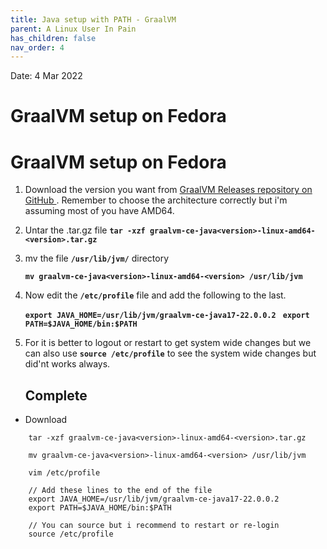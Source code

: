 ```yaml
---
title: Java setup with PATH - GraalVM
parent: A Linux User In Pain
has_children: false
nav_order: 4
---
```

Date: 4 Mar 2022

# GraalVM setup on Fedora
# GraalVM setup on Fedora
1. Download the version you want from [GraalVM Releases repository on GitHub
](https://github.com/graalvm/graalvm-ce-builds/releases). Remember to choose  the architecture correctly but i'm assuming most of you have AMD64.

2. Untar the .tar.gz file
	**`tar -xzf graalvm-ce-java<version>-linux-amd64-<version>.tar.gz`**
3. mv the file **`/usr/lib/jvm/`** directory

	**`mv graalvm-ce-java<version>-linux-amd64-<version> /usr/lib/jvm`**
4. Now edit the  **`/etc/profile`**  file and add the following to the last.

	**`export JAVA_HOME=/usr/lib/jvm/graalvm-ce-java17-22.0.0.2 `**
	**`export PATH=$JAVA_HOME/bin:$PATH`**
	
5. For it is better to logout or restart to get system wide changes but we can also use
	**`source /etc/profile`**
	to see the system wide changes but did'nt works always.
	
	## Complete
* Download
```
	tar -xzf graalvm-ce-java<version>-linux-amd64-<version>.tar.gz

	mv graalvm-ce-java<version>-linux-amd64-<version> /usr/lib/jvm

	vim /etc/profile
	
    // Add these lines to the end of the file 
 	export JAVA_HOME=/usr/lib/jvm/graalvm-ce-java17-22.0.0.2
	export PATH=$JAVA_HOME/bin:$PATH

	// You can source but i recommend to restart or re-login
	source /etc/profile 
```
